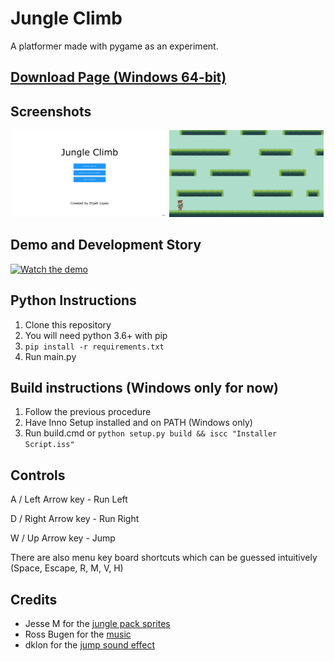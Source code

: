 # Jungle Climb
A platformer made with pygame as an experiment.

## [Download Page (Windows 64-bit)](https://github.com/elibroftw/jungle-climb/releases)

## Screenshots

<p align="center">
    <img src="https://raw.githubusercontent.com/elibroftw/jungle-climb/master/Resources/jungle_climb_sc1.png" alt="Jungle Climb Screenshot 1" width="49%"/>
    <img src="https://raw.githubusercontent.com/elibroftw/jungle-climb/master/Resources/jungle_climb_sc2.png" alt="Jungle Climb Screenshot 2" width="49%"/>
</p>

## Demo and Development Story
[![Watch the demo](https://img.youtube.com/vi/b1assb_T3N4/maxresdefault.jpg)](https://youtu.be/b1assb_T3N4)

## Python Instructions
1. Clone this repository
2. You will need python 3.6+ with pip
3. `pip install -r requirements.txt`
4. Run main.py

## Build instructions (Windows only for now)
1. Follow the previous procedure
2. Have Inno Setup installed and on PATH (Windows only)
3. Run build.cmd or `python setup.py build && iscc "Installer Script.iss"`

## Controls
A / Left Arrow key - Run Left

D / Right Arrow key - Run Right

W / Up Arrow key - Jump

There are also menu key board shortcuts which can be guessed intuitively (Space, Escape, R, M, V, H)

## Credits
- Jesse M for the [jungle pack sprites](https://jesse-m.itch.io/jungle-pack)
- Ross Bugen for the [music](https://www.youtube.com/watch?v=ujsCRw-eA0o)
- dklon for the [jump sound effect](https://opengameart.org/content/platformer-jumping-sounds)
